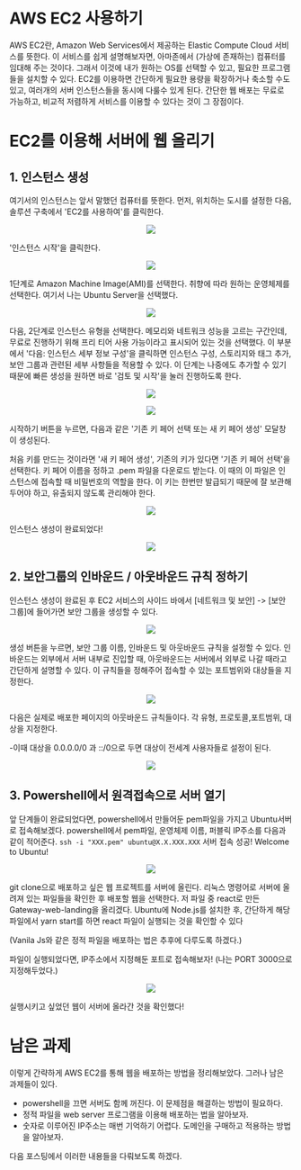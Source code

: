 # AWS EC2 사용하기

AWS EC2란, Amazon Web Services에서 제공하는 Elastic Compute Cloud 서비스를 뜻한다.
이 서비스를 쉽게 설명해보자면, 아마존에서 (가상에 존재하는) 컴퓨터를 임대해 주는 것이다. 그래서 이것에 내가 원하는 OS를 선택할 수 있고, 필요한 프로그램들을 설치할 수 있다. EC2를 이용하면 간단하게 필요한 용량을 확장하거나 축소할 수도 있고, 여러개의 서버 인스턴스들을 동시에 다룰수 있게 된다. 간단한 웹 배포는 무료로 가능하고, 비교적 저렴하게 서비스를 이용할 수 있다는 것이 그 장점이다.

# EC2를 이용해 서버에 웹 올리기

## 1. 인스턴스 생성

여기서의 인스턴스는 앞서 말했던 컴퓨터를 뜻한다.
먼저, 위치하는 도시를 설정한 다음, 솔루션 구축에서 'EC2를 사용하여'를 클릭한다.

<p align="center">
  <img src="./img-EC2/1.png"/>
</p> 

'인스턴스 시작'을 클릭한다.

<p align="center">
  <img src="./img-EC2/2.png"/>
</p> 

1단계로 Amazon Machine Image(AMI)를 선택한다.
취향에 따라 원하는 운영체제를 선택한다. 여기서 나는 Ubuntu Server을 선택했다.

<p align="center">
  <img src="./img-EC2/3.png"/>
</p> 

다음, 2단계로 인스턴스 유형을 선택한다.
메모리와 네트워크 성능을 고르는 구간인데,
무료로 진행하기 위해 프리 티어 사용 가능이라고 표시되어 있는 것을 선택했다.
이 부분에서 '다음: 인스턴스 세부 정보 구성'을 클릭하면 인스턴스 구성, 스토리지와 태그 추가, 보안 그룹과 관련된 세부 사항들을 적용할 수 있다.
이 단계는 나중에도 추가할 수 있기 때문에 빠른 생성을 원하면 바로 '검토 및 시작'을 눌러 진행하도록 한다.

<p align="center">
  <img src="./img-EC2/4.png"/>
</p> 
<p align="center">
  <img src="./img-EC2/5.png"/>
</p>

시작하기 버튼을 누르면, 다음과 같은 '기존 키 페어 선택 또는 새 키 페어 생성' 모달창이 생성된다.

처음 키를 만드는 것이라면 '새 키 페어 생성', 기존의 키가 있다면 '기존 키 페어 선택'을 선택한다. 
키 페어 이름을 정하고 .pem 파일을 다운로드 받는다. 
이 때의 이 파일은 인스턴스에 접속할 때 비밀번호의 역할을 한다. 
이 키는 한번만 발급되기 때문에 잘 보관해두어야 하고, 유출되지 않도록 관리해야 한다.

<p align="center">
  <img src="./img-EC2/6.png"/>
</p>

인스턴스 생성이 완료되었다!

<p align="center">
  <img src="./img-EC2/7.png"/>
</p>

## 2. 보안그룹의 인바운드 / 아웃바운드 규칙 정하기

인스턴스 생성이 완료된 후 EC2 서비스의 사이드 바에서 [네트워크 및 보안] -> [보안 그룹]에 들어가면 보안 그룹을 생성할 수 있다.

<p align="center">
  <img src="./img-EC2/8.png"/>
</p>

생성 버튼을 누르면, 보안 그룹 이름, 인바운드 및 아웃바운드 규칙을 설정할 수 있다. 
인바운드는 외부에서 서버 내부로 진입할 때, 아웃바운드는 서버에서 외부로 나갈 때라고 간단하게 설명할 수 있다. 
이 규칙들을 정해주어 접속할 수 있는 포트범위와 대상들을 지정한다.

<p align="center">
  <img src="./img-EC2/9.png"/>
</p>
다음은 실제로 배포한 페이지의 아웃바운드 규칙들이다. 각 유형, 프로토콜,포트범위, 대상을 지정한다.

-이때 대상을 0.0.0.0/0 과 ::/0으로 두면 대상이 전세계 사용자들로 설정이 된다.

<p align="center">
  <img src="./img-EC2/10.png"/>
</p>

## 3. Powershell에서 원격접속으로 서버 열기

앞 단계들이 완료되었다면, powershell에서 만들어둔 pem파일을 가지고 Ubuntu서버로 접속해보겠다.
powershell에서 pem파일, 운영체제 이름, 퍼블릭 IP주소를 다음과 같이 적어준다.
`ssh -i "XXX.pem" ubuntu@X.X.XXX.XXX`
서버 접속 성공! Welcome to Ubuntu!

<p align="center">
  <img src="./img-EC2/11.png"/>
</p>

git clone으로 배포하고 싶은 웹 프로젝트를 서버에 올린다. 리눅스 명령어로 서버에 올려져 있는 파일들을 확인한 후 배포할 웹을 선택한다.
저 파일 중 react로 만든 Gateway-web-landing을 올리겠다. Ubuntu에 Node.js를 설치한 후, 간단하게 해당 파일에서 yarn start를 하면 react 파일이 실행되는 것을 확인할 수 있다

(Vanila Js와 같은 정적 파일을 배포하는 법은 추후에 다루도록 하겠다.)

파일이 실행되었다면, IP주소에서 지정해둔 포트로 접속해보자! (나는 PORT 3000으로 지정해두었다.)

<p align="center">
  <img src="./img-EC2/12.png"/>
</p>

실행시키고 싶었던 웹이 서버에 올라간 것을 확인했다!

# 남은 과제

이렇게 간략하게 AWS EC2를 통해 웹을 배포하는 방법을 정리해보았다. 그러나 남은 과제들이 있다.

- powershell을 끄면 서버도 함께 꺼진다. 이 문제점을 해결하는 방법이 필요하다.
- 정적 파일을 web server 프로그램을 이용해 배포하는 법을 알아보자.
- 숫자로 이루어진 IP주소는 매번 기억하기 어렵다. 도메인을 구매하고 적용하는 방법을 알아보자.

다음 포스팅에서 이러한 내용들을 다뤄보도록 하겠다.
